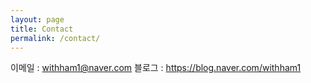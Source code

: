 ```yaml
---
layout: page
title: Contact
permalink: /contact/
---
```


이메일 : withham1@naver.com
블로그 : <https://blog.naver.com/withham1>